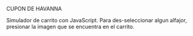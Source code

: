 
CUPON DE HAVANNA

Simulador de carrito con JavaScript.
Para des-seleccionar algun alfajor, presionar la imagen que se encuentra en el carrito.
